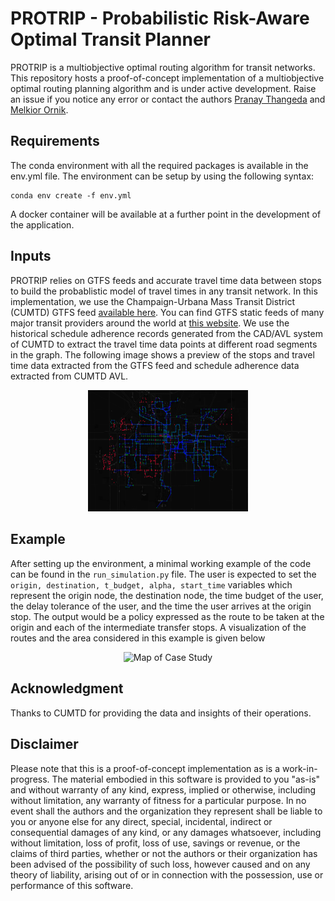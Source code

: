 PROTRIP - Probabilistic Risk-Aware Optimal Transit Planner
==========================================================
PROTRIP is a multiobjective optimal routing algorithm for transit networks. This repository hosts a proof-of-concept implementation of a multiobjective optimal routing planning algorithm and is under active development. Raise an issue if you notice any error or contact the authors [Pranay Thangeda](mailto:pranayt2@illinois.edu) and [Melkior Ornik](mailto:mornik@illinois.edu).

## Requirements
The conda environment with all the required packages is available in the env.yml file. The environment can be setup by using the following syntax:

```
conda env create -f env.yml
```

A docker container will be available at a further point in the development of the application. 

## Inputs
PROTRIP relies on GTFS feeds and accurate travel time data between stops to build the probablistic model of travel times in any transit network. In this implementation, we use the Champaign-Urbana Mass Transit District (CUMTD) GTFS feed [available here](https://developer.cumtd.com/). You can find GTFS static feeds of many major transit providers around the world at [this website](https://transitfeeds.com/). We use the historical schedule adherence records generated from the CAD/AVL system of CUMTD to extract the travel time data points at different road segments in the graph. The following image shows a preview of the stops and travel time data extracted from the GTFS feed and schedule adherence data extracted from CUMTD AVL.

<p align="center">
  <img src="https://github.com/pthangeda/protrip/blob/master/files/map_extractedata.PNG" width="256" title="Visualization of Extracted Data">
</p>

## Example
After setting up the environment, a minimal working example of the code can be found in the `run_simulation.py` file. The user is expected to set the `origin, destination, t_budget, alpha, start_time` variables which represent the origin node, the destination node, the time budget of the user, the delay tolerance of the user, and the time the user arrives at the origin stop. The output would be a policy expressed as the route to be taken at the origin and each of the intermediate transfer stops. A visualization of the routes and the area considered in this example is given below

<p align="center">
  <img src="https://github.com/pthangeda/protrip/tree/master/files/map_casestudy.png" width="256" title="Map of Case Study">
</p>

## Acknowledgment
Thanks to CUMTD for providing the data and insights of their operations. 

## Disclaimer
Please note that this is a proof-of-concept implementation as is a work-in-progress. The material embodied in this software is provided to you "as-is" and without warranty of any kind, express, implied or otherwise, including without limitation, any warranty of fitness for a particular purpose. In no event shall the authors and the organization they represent shall be liable to you or anyone else for any direct, special, incidental, indirect or consequential damages of any kind, or any damages whatsoever, including without limitation, loss of profit, loss of use, savings or revenue, or the claims of third parties, whether or not the authors or their organization has been advised of the possibility of such loss, however caused and on any theory of liability, arising out of or in connection with the possession, use or performance of this software.
